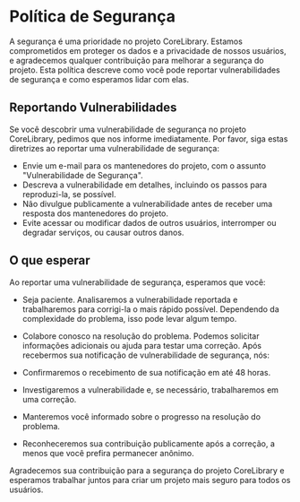 # Política de Segurança
A segurança é uma prioridade no projeto CoreLibrary. Estamos comprometidos em proteger os dados e a privacidade de nossos usuários, e agradecemos qualquer contribuição para melhorar a segurança do projeto. Esta política descreve como você pode reportar vulnerabilidades de segurança e como esperamos lidar com elas.

## Reportando Vulnerabilidades
Se você descobrir uma vulnerabilidade de segurança no projeto CoreLibrary, pedimos que nos informe imediatamente. Por favor, siga estas diretrizes ao reportar uma vulnerabilidade de segurança:

- Envie um e-mail para os mantenedores do projeto, com o assunto "Vulnerabilidade de Segurança".
- Descreva a vulnerabilidade em detalhes, incluindo os passos para reproduzi-la, se possível.
- Não divulgue publicamente a vulnerabilidade antes de receber uma resposta dos mantenedores do projeto.
- Evite acessar ou modificar dados de outros usuários, interromper ou degradar serviços, ou causar outros danos.
## O que esperar
Ao reportar uma vulnerabilidade de segurança, esperamos que você:

- Seja paciente. Analisaremos a vulnerabilidade reportada e trabalharemos para corrigi-la o mais rápido possível. Dependendo da complexidade do problema, isso pode levar algum tempo.
- Colabore conosco na resolução do problema. Podemos solicitar informações adicionais ou ajuda para testar uma correção.
Após recebermos sua notificação de vulnerabilidade de segurança, nós:

- Confirmaremos o recebimento de sua notificação em até 48 horas.
- Investigaremos a vulnerabilidade e, se necessário, trabalharemos em uma correção.
- Manteremos você informado sobre o progresso na resolução do problema.
- Reconheceremos sua contribuição publicamente após a correção, a menos que você prefira permanecer anônimo.

Agradecemos sua contribuição para a segurança do projeto CoreLibrary e esperamos trabalhar juntos para criar um projeto mais seguro para todos os usuários.
